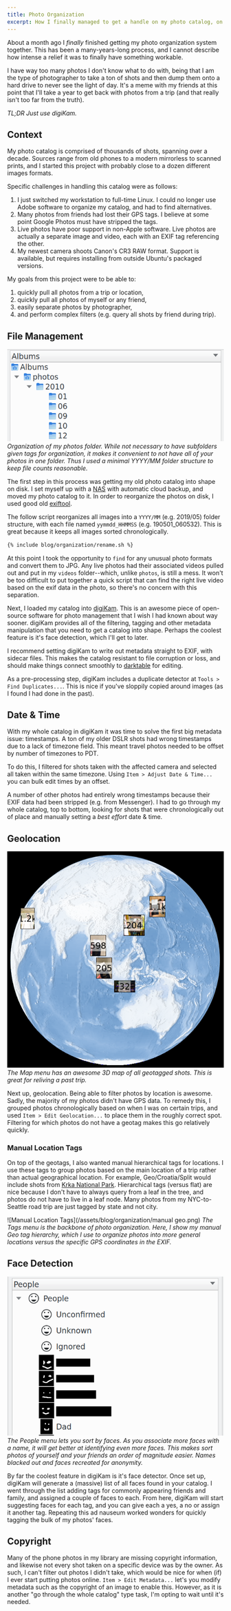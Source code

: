 ```yaml
---
title: Photo Organization
excerpt: How I finally managed to get a handle on my photo catalog, on Linux.
---
```


About a month ago I *finally* finished getting my photo organization system together.
This has been a many-years-long process, and I cannot describe how intense a relief it was to finally have something workable.

I have way too many photos I don't know what to do with, being that I am the type of photographer to take a ton of shots and then dump them onto a hard drive to never see the light of day.
It's a meme with my friends at this point that I'll take a year to get back with photos from a trip (and that really isn't too far from the truth).

*TL;DR Just use digiKam.*

## Context

My photo catalog is comprised of thousands of shots, spanning over a decade.
Sources range from old phones to a modern mirrorless to scanned prints, and I started this project with probably close to a dozen different images formats.

Specific challenges in handling this catalog were as follows:

1. I just switched my workstation to full-time Linux.
  I could no longer use Adobe software to organize my catalog, and had to find alternatives.
2. Many photos from friends had lost their GPS tags.
  I believe at some point Google Photos must have stripped the tags.
3. Live photos have poor support in non-Apple software.
  Live photos are actually a separate image and video, each with an EXIF tag referencing the other.
4. My newest camera shoots Canon's CR3 RAW format. Support is available, but requires installing from outside Ubuntu's packaged versions.

My goals from this project were to be able to:

1. quickly pull all photos from a trip or location,
2. quickly pull all photos of myself or any friend,
3. easily separate photos by photographer,
4. and perform complex filters (e.g. query all shots by friend during trip).

## File Management

![Folder Structure](/assets/blog/organization/folders.png)
*Organization of my photos folder.
While not necessary to have subfolders given tags for organization, it makes it convenient to not have all of your photos in one folder.
Thus I used a minimal YYYY/MM folder structure to keep file counts reasonable.*

The first step in this process was getting my old photo catalog into shape on disk.
I set myself up with a [NAS](https://en.wikipedia.org/wiki/Network-attached_storage) with automatic cloud backup, and moved my photo catalog to it.
In order to reorganize the photos on disk, I used good old [exiftool](https://exiftool.org/).

The follow script reorganizes all images into a `YYYY/MM` (e.g. 2019/05) folder structure, with each file named `yymmdd_HHMMSS` (e.g. 190501_060532).
This is great because it keeps all images sorted chronologically.

```bash
{% include blog/organization/rename.sh %}
```

At this point I took the opportunity to `find` for any unusual photo formats and convert them to JPG.
Any live photos had their associated videos pulled out and put in my `videos` folder--which, unlike `photos`, is still a mess.
It won't be too difficult to put together a quick script that can find the right live video based on the exif data in the photo, so there's no concern with this separation.

Next, I loaded my catalog into [digiKam](https://www.digikam.org/).
This is an awesome piece of open-source software for photo management that I wish I had known about way sooner.
digiKam provides all of the filtering, tagging and other metadata manipulation that you need to get a catalog into shape.
Perhaps the coolest feature is it's face detection, which I'll get to later.

I recommend setting digiKam to write out metadata straight to EXIF, with sidecar files.
This makes the catalog resistant to file corruption or loss, and should make things connect smoothly to [darktable](https://www.darktable.org/) for editing.

As a pre-processing step, digiKam includes a duplicate detector at `Tools > Find Duplicates...`.
This is nice if you've sloppily copied around images (as I found I had done in the past).

## Date & Time

With my whole catalog in digiKam it was time to solve the first big metadata issue: timestamps.
A ton of my older DSLR shots had wrong timestamps due to a lack of timezone field.
This meant travel photos needed to be offset by number of timezones to PDT.

To do this, I filtered for shots taken with the affected camera and selected all taken within the same timezone.
Using `Item > Adjust Date & Time...` you can bulk edit times by an offset.

A number of other photos had entirely wrong timestamps because their EXIF data had been stripped (e.g. from Messenger).
I had to go through my whole catalog, top to bottom, looking for shots that were chronologically out of place and manually setting a *best effort* date & time.

## Geolocation

![Geolocation](/assets/blog/organization/gps.png)
*The Map menu has an awesome 3D map of all geotagged shots.
This is great for reliving a past trip.*

Next up, geolocation.
Being able to filter photos by location is awesome.
Sadly, the majority of my photos didn't have GPS data.
To remedy this, I grouped photos chronologically based on when I was on certain trips, and used `Item > Edit Geolocation...` to place them in the roughly correct spot.
Filtering for which photos do not have a geotag makes this go relatively quickly.

### Manual Location Tags

On top of the geotags, I also wanted manual hierarchical tags for locations.
I use these tags to group photos based on the main location of a trip rather than actual geographical location.
For example, Geo/Croatia/Split would include shots from [Krka National Park](https://en.wikipedia.org/wiki/Krka_National_Park).
Hierarchical tags (versus flat) are nice because I don't have to always query from a leaf in the tree, and photos do not have to live in a leaf node.
Many photos from my NYC-to-Seattle road trip are just tagged by state and not city.

![Manual Location Tags](/assets/blog/organization/manual geo.png)
*The Tags menu is the backbone of photo organization.
Here, I show my manual Geo tag hierarchy, which I use to organize photos into more general locations versus the specific GPS coordinates in the EXIF.*

## Face Detection

![Faces](/assets/blog/organization/faces.png)
*The People menu lets you sort by faces.
As you associate more faces with a name, it will get better at identifying even more faces.
This makes sort photos of yourself and your friends an order of magnitude easier.
Names blacked out and faces recreated for anonymity.*

By far the coolest feature in digiKam is it's face detector.
Once set up, digiKam will generate a (massive) list of all faces found in your catalog.
I went through the list adding tags for commonly appearing friends and family, and assigned a couple of faces to each.
From here, digiKam will start suggesting faces for each tag, and you can give each a yes, a no or assign it another tag.
Repeating this ad nauseum worked wonders for quickly tagging the bulk of my photos' faces.

## Copyright

Many of the phone photos in my library are missing copyright information, and likewise not every shot taken on a specific device was by the owner.
As such, I can't filter out photos I didn't take, which would be nice for when (if) I ever start putting photos online.
`Item > Edit Metadata...` let's you modify metadata such as the copyright of an image to enable this.
However, as it is another "go through the whole catalog" type task, I'm opting to wait until it's needed.
